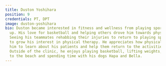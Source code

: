 ```yaml
---
title: Duston Yoshihara
position: 9
credentials: PT, DPT
image: duston-yoshihara
bio: Duston became interested in fitness and wellness from playing sports while growing
  up. His love for basketball and helping others drove him towards physical therapy.
  Seeing his teammates rehabbing their injuries to return to playing sports helped
  to grow his interest in physical therapy. He appreciates how physical therapy allows
  him to learn about his patients and help them return to the activities they love.
  Outside of the clinic, he enjoys playing basketball, lifting weights, hiking, going
  to the beach and spending time with his dogs Hapa and Bella.
---
```


